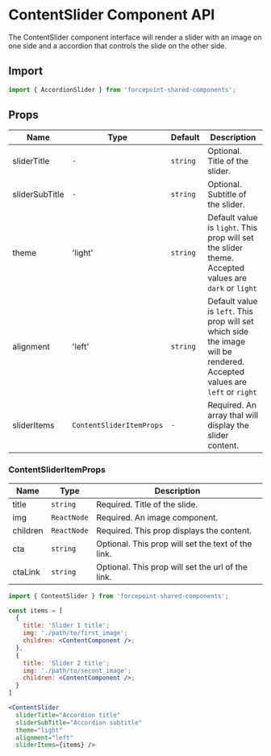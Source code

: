 # ContentSlider Component API

The ContentSlider component interface will render a slider with an image on one side and a accordion that controls the slide on the other side.

## Import

```jsx
import { AccordionSlider } from 'forcepoint-shared-components';
```

## Props

| Name | Type | Default | Description |
| --- | --- | --- | --- |
| sliderTitle | `-` | `string` | Optional. Title of the slider. |
| sliderSubTitle | `-` | `string` | Optional. Subtitle of the slider. |
| theme | 'light' | `string` | Default value is `light`. This prop will set the slider theme. Accepted values are `dark` or `light` |
| alignment | 'left' | `string` | Default value is `left`. This prop will set which side the image will be rendered. Accepted values are `left` or `right` |
| sliderItems | `ContentSliderItemProps` | `-` | Required. An array thal will display the slider content. |

### ContentSliderItemProps

| Name | Type | Description |
| --- | --- | --- |
| title | `string` | Required. Title of the slide. |
| img | `ReactNode` | Required. An image component. |
| children | `ReactNode` | Required. This prop displays the content. |
| cta | `string` | Optional. This prop will set the text of the link. |
| ctaLink | `string` | Optional. This prop will set the url of the link. |

```jsx
import { ContentSlider } from 'forcepoint-shared-components';

const items = [
  {
    title: 'Slider 1 title';
    img: './path/to/first_image';
    children: <ContentComponent />;
  },
  {
    title: 'Slider 2 title';
    img: './path/to/secont_image';
    children: <ContentComponent />;
  }
]

<ContentSlider 
  sliderTitle="Accordion title"
  sliderSubTitle="Accordion subtitle"
  theme="light"
  alignment="left"
  sliderItems={items} />
```
